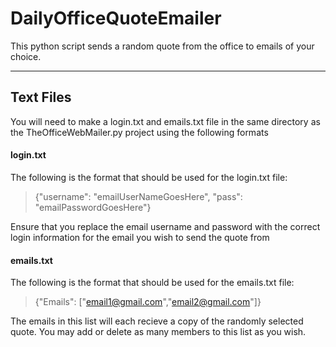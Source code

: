# DailyOfficeQuoteEmailer
This python script sends a random quote from the office to emails of your choice.

______________

## Text Files
You will need to make a login.txt and emails.txt file in the same directory as the TheOfficeWebMailer.py project using the following formats


#### login.txt
The following is the format that should be used for the login.txt file:
>{"username": "emailUserNameGoesHere", "pass": "emailPasswordGoesHere"}

Ensure that you replace the email username and password with the correct login information for the email you wish to send the quote from




#### emails.txt
The following is the format that should be used for the emails.txt file:
>{"Emails": ["email1@gmail.com","email2@gmail.com"]}

The emails in this list will each recieve a copy of the randomly selected quote. You may add or delete as many members to this list as you wish.

